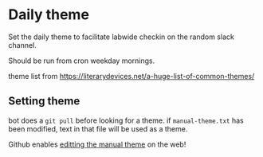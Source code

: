 # Daily theme
Set the daily theme to facilitate labwide checkin on the random slack channel.

Should be run from cron weekday mornings.

theme list from https://literarydevices.net/a-huge-list-of-common-themes/

## Setting theme
bot does a `git pull` before looking for a theme. if `manual-theme.txt` has been modified, text in that file will be used as a theme.

Github enables [editting the manual theme](https://github.com/LabNeuroCogDevel/slacktheme_bot/edit/master/manual-theme.txt) on the web!
